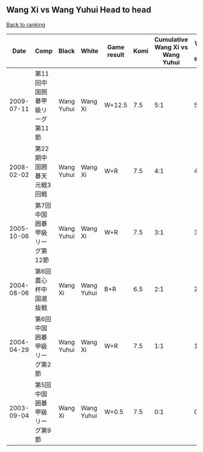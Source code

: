 ## Wang Xi vs Wang Yuhui Head to head

[Back to ranking](../../index.md)




| **Date** | **Comp** | **Black** | **White** | **Game result** | **Komi** | **Cumulative Wang Xi vs Wang Yuhui** | **Wang Xi streak** | **Wang Yuhui streak** | 
| --- | --- | --- | --- | --- | --- | --- | --- | --- |
| 2009-07-11 | 第11回中国囲碁甲級リーグ第11節 | Wang Yuhui | Wang Xi | W+12.5 | 7.5 | 5:1 | 5 | 0 | 
| 2008-02-02 | 第22期中国囲碁天元戦3回戦 | Wang Yuhui | Wang Xi | W+R | 7.5 | 4:1 | 4 | 0 | 
| 2005-10-06 | 第7回中国囲碁甲級リーグ第12節 | Wang Yuhui | Wang Xi | W+R | 7.5 | 3:1 | 3 | 0 | 
| 2004-08-06 | 第6回農心杯中国選抜戦 | Wang Xi | Wang Yuhui | B+R | 6.5 | 2:1 | 2 | 0 | 
| 2004-04-29 | 第6回中国囲碁甲級リーグ第2節 | Wang Yuhui | Wang Xi | W+R | 7.5 | 1:1 | 1 | 0 | 
| 2003-09-04 | 第5回中国囲碁甲級リーグ第9節 | Wang Xi | Wang Yuhui | W+0.5 | 7.5 | 0:1 | 0 | 1 |




